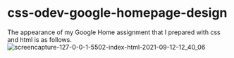 # css-odev-google-homepage-design
The appearance of my Google Home assignment that I prepared with css and html is as follows.
![screencapture-127-0-0-1-5502-index-html-2021-09-12-12_40_06](https://user-images.githubusercontent.com/88403704/132982815-1edf19f7-d0dc-43d4-ad7a-524c66e20af3.png)

